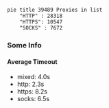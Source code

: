 
```mermaid
pie title 39489 Proxies in list
    "HTTP" : 28318
    "HTTPS": 10547
    "SOCKS" : 7672
```

### Some Info
#### Average Timeout

- mixed: 4.0s
- http: 2.3s
- https: 8.2s
- socks: 6.5s